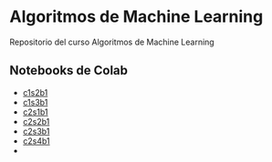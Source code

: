 # Algoritmos de Machine Learning
Repositorio del curso Algoritmos de Machine Learning

## Notebooks de Colab
- [c1s2b1](https://colab.research.google.com/drive/1zFNYw4nhP9ErjBP4CHqHe5kKf5woKtY3?usp=sharing)
- [c1s3b1](https://colab.research.google.com/drive/1ZTrw4Y1Ux-4rNyWm5U2tFW5BljVnOwbM?usp=sharing)
- [c2s1b1](https://colab.research.google.com/drive/1OqkKrRfc0xg4WyXFUxVEROwDBFn-2SAu?usp=sharing)
- [c2s2b1](https://colab.research.google.com/drive/1ubsnEltPjXS1u4GO8N0YBM6pDlCOM6sV?usp=sharing)
- [c2s3b1](https://colab.research.google.com/drive/1UP5aSvDP8t9EXVV33FuofDAc1veZTvWT?usp=sharing)
- [c2s4b1](https://colab.research.google.com/drive/1FsQz3S_zog_MZAcLTkctkiat6mZWOTYL?usp=sharing)
- 
